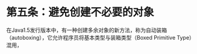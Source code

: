 # 第五条：避免创建不必要的对象

在Java1.5发行版本中，有一种创建多余对象的新方法，称为自动装箱（autoboxing），它允许程序员将基本类型与装箱类型（Boxed Primitive Type）混用，